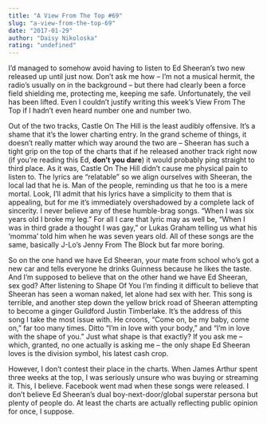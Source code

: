 ```yaml
---
title: "A View From The Top #69"
slug: "a-view-from-the-top-69"
date: "2017-01-29"
author: "Daisy Nikoloska"
rating: "undefined"
---
```


I’d managed to somehow avoid having to listen to Ed Sheeran’s two new released up until just now. Don’t ask me how – I’m not a musical hermit, the radio’s usually on in the background – but there had clearly been a force field shielding me, protecting me, keeping me safe. Unfortunately, the veil has been lifted. Even I couldn’t justify writing this week’s View From The Top if I hadn’t even heard number one and number two.

Out of the two tracks, Castle On The Hill is the least audibly offensive. It’s a shame that it’s the lower charting entry. In the grand scheme of things, it doesn’t really matter which way around the two are – Sheeran has such a tight grip on the top of the charts that if he released another track right now (if you’re reading this Ed, **don’t** **you dare**) it would probably ping straight to third place. As it was, Castle On The Hill didn’t cause me physical pain to listen to. The lyrics are “relatable” so we align ourselves with Sheeran, the local lad that he is. Man of the people, reminding us that he too is a mere mortal. Look, I’ll admit that his lyrics have a simplicity to them that is appealing, but for me it’s immediately overshadowed by a complete lack of sincerity. I never believe any of these humble-brag songs. “When I was six years old I broke my leg.” For all I care that lyric may as well be, “When I was in third grade a thought I was gay,” or Lukas Graham telling us what his ‘momma’ told him when he was seven years old. All of these songs are the same, basically J-Lo’s Jenny From The Block but far more boring.

So on the one hand we have Ed Sheeran, your mate from school who’s got a new car and tells everyone he drinks Guinness because he likes the taste. And I’m supposed to believe that on the other hand we have Ed Sheeran, sex god? After listening to Shape Of You I’m finding it difficult to believe that Sheeran has seen a woman naked, let alone had sex with her. This song is terrible, and another step down the yellow brick road of Sheeran attempting to become a ginger Guildford Justin Timberlake. It’s the address of this song I take the most issue with. He croons, “Come on, be my baby, come on,” far too many times. Ditto “I’m in love with your body,” and “I’m in love with the shape of you.” Just what shape is that exactly? If you ask me – which, granted, no one actually is asking me – the only shape Ed Sheeran loves is the division symbol, his latest cash crop.

However, I don’t contest their place in the charts. When James Arthur spent three weeks at the top, I was seriously unsure who was buying or streaming it. This, I believe. Facebook went mad when these songs were released. I don’t believe Ed Sheeran’s dual boy-next-door/global superstar persona but plenty of people do. At least the charts are actually reflecting public opinion for once, I suppose.
